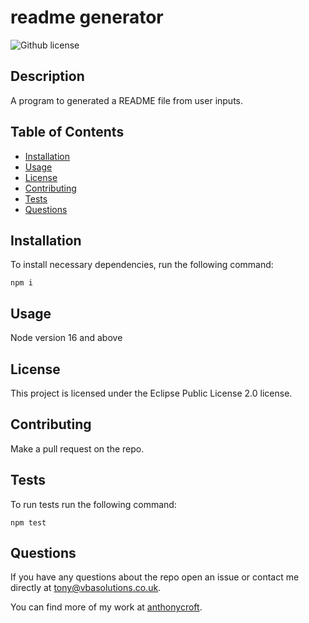 
  # readme generator

  ![Github license](https://img.shields.io/badge/license-Eclipse%20Public%20License%202.0-blue.svg)

  ## Description
  A program to generated a README file from user inputs.
  
  ## Table of Contents
  - [Installation](#installation)
  - [Usage](#usage)
  - [License](#license)
  - [Contributing](#contributing)
  - [Tests](#tests)
  - [Questions](#questions)
  
  ## Installation

  To install necessary dependencies, run the following command:

  ```
  npm i
  ```
  ## Usage
  Node version 16 and above
  
  ## License

  This project is licensed under the Eclipse Public License 2.0 license.
  
  ## Contributing
  Make a pull request on the repo.
  
  ## Tests

  To run tests run the following command:

  ```
  npm test
  ```
  ## Questions

  If you have any questions about the repo open an issue or contact me directly at tony@vbasolutions.co.uk.

  You can find more of my work at [anthonycroft](https://github.com/anthonycroft).

